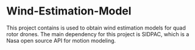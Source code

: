 # Wind-Estimation-Model
This project contains is used to obtain wind estimation models for quad rotor drones. The main dependency for this project is SIDPAC, which is a Nasa open source API for motion modeling.
